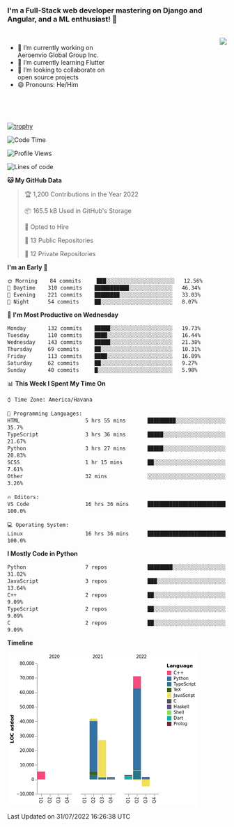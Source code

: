 ### I'm a Full-Stack web developer mastering on Django and Angular, and a ML enthusiast!  👋

<br/>

<img align="right" height="250"  src="https://media1.giphy.com/media/qgQUggAC3Pfv687qPC/giphy.gif?cid=ecf05e470ttfxgsj072btembitu1zn4ti3t3cdyg4jo5b3by&rid=giphy.gif&ct=g" />

 <div style="width:50%">
    <ul>
      <li>🔭 I’m currently working on Aeroenvio Global Group Inc.</li>
      <li>🌱 I’m currently learning Flutter</li>
      <li>👯 I’m looking to collaborate on open source projects</li>
      <li>😄 Pronouns: He/Him</li>
<!--       <li>⚡ Fun fact: I started my first professional project for a company as web dev without knowing any JS </li> -->
    </ul>
  </div>
  
<br/><br/><br/>

[![trophy](https://github-profile-trophy.vercel.app/?username=dfg-98&row=3&column=3&theme=monokai)](https://github.com/ryo-ma/github-profile-trophy)


<!--START_SECTION:waka-->
![Code Time](http://img.shields.io/badge/Code%20Time-358%20hrs%205%20mins-blue)

![Profile Views](http://img.shields.io/badge/Profile%20Views-0-blue)

![Lines of code](https://img.shields.io/badge/From%20Hello%20World%20I%27ve%20Written-147%20Thousand%20lines%20of%20code-blue)

**🐱 My GitHub Data** 

> 🏆 1,200 Contributions in the Year 2022
 > 
> 📦 165.5 kB Used in GitHub's Storage 
 > 
> 💼 Opted to Hire
 > 
> 📜 13 Public Repositories 
 > 
> 🔑 12 Private Repositories  
 > 
**I'm an Early 🐤** 

```text
🌞 Morning    84 commits     ███░░░░░░░░░░░░░░░░░░░░░░   12.56% 
🌆 Daytime    310 commits    ███████████░░░░░░░░░░░░░░   46.34% 
🌃 Evening    221 commits    ████████░░░░░░░░░░░░░░░░░   33.03% 
🌙 Night      54 commits     ██░░░░░░░░░░░░░░░░░░░░░░░   8.07%

```
📅 **I'm Most Productive on Wednesday** 

```text
Monday       132 commits    █████░░░░░░░░░░░░░░░░░░░░   19.73% 
Tuesday      110 commits    ████░░░░░░░░░░░░░░░░░░░░░   16.44% 
Wednesday    143 commits    █████░░░░░░░░░░░░░░░░░░░░   21.38% 
Thursday     69 commits     ██░░░░░░░░░░░░░░░░░░░░░░░   10.31% 
Friday       113 commits    ████░░░░░░░░░░░░░░░░░░░░░   16.89% 
Saturday     62 commits     ██░░░░░░░░░░░░░░░░░░░░░░░   9.27% 
Sunday       40 commits     █░░░░░░░░░░░░░░░░░░░░░░░░   5.98%

```


📊 **This Week I Spent My Time On** 

```text
⌚︎ Time Zone: America/Havana

💬 Programming Languages: 
HTML                     5 hrs 55 mins       █████████░░░░░░░░░░░░░░░░   35.7% 
TypeScript               3 hrs 36 mins       █████░░░░░░░░░░░░░░░░░░░░   21.67% 
Python                   3 hrs 27 mins       █████░░░░░░░░░░░░░░░░░░░░   20.83% 
SCSS                     1 hr 15 mins        ██░░░░░░░░░░░░░░░░░░░░░░░   7.61% 
Other                    32 mins             ░░░░░░░░░░░░░░░░░░░░░░░░░   3.26%

🔥 Editors: 
VS Code                  16 hrs 36 mins      █████████████████████████   100.0%

💻 Operating System: 
Linux                    16 hrs 36 mins      █████████████████████████   100.0%

```

**I Mostly Code in Python** 

```text
Python                   7 repos             ████████░░░░░░░░░░░░░░░░░   31.82% 
JavaScript               3 repos             ███░░░░░░░░░░░░░░░░░░░░░░   13.64% 
C++                      2 repos             ██░░░░░░░░░░░░░░░░░░░░░░░   9.09% 
TypeScript               2 repos             ██░░░░░░░░░░░░░░░░░░░░░░░   9.09% 
C                        2 repos             ██░░░░░░░░░░░░░░░░░░░░░░░   9.09%

```


**Timeline**

![Chart not found](https://raw.githubusercontent.com/dfg-98/dfg-98/main/charts/bar_graph.png) 


 Last Updated on 31/07/2022 16:26:38 UTC
<!--END_SECTION:waka-->
